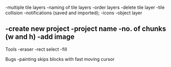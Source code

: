 -multiple tile layers
-naming of tile layers
-order layers
-delete tile layer
-tile collision
-notifications (saved and imported);
-icons
-object layer


-create new project
  -project name
  -no. of chunks (w and h)
  -add image
  -


Tools
-eraser
-rect select
-fill



Bugs
-painting skips blocks with fast moving cursor

